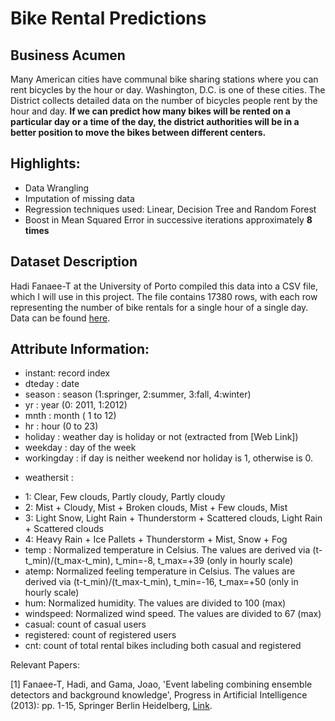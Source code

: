 # Bike Rental Predictions

## Business Acumen
Many American cities have communal bike sharing stations where you can rent bicycles by the hour or day. Washington, D.C. is one of these cities. The District collects detailed data on the number of bicycles people rent by the hour and day. **If we can predict how many bikes will be rented on a particular day or a time of the day, the district authorities will be in a better position to move the bikes between different centers.**

## Highlights:
- Data Wrangling
- Imputation of missing data
- Regression techniques used: Linear, Decision Tree and Random Forest
- Boost in Mean Squared Error in successive iterations approximately **8 times**

## Dataset Description
Hadi Fanaee-T at the University of Porto compiled this data into a CSV file, which I will use in this project. The file contains 17380 rows, with each row representing the number of bike rentals for a single hour of a single day. Data can be found [here](http://archive.ics.uci.edu/ml/datasets/Bike+Sharing+Dataset).  

## Attribute Information:

- instant: record index
- dteday : date
- season : season (1:springer, 2:summer, 3:fall, 4:winter)
- yr : year (0: 2011, 1:2012)
- mnth : month ( 1 to 12)
- hr : hour (0 to 23)
- holiday : weather day is holiday or not (extracted from [Web Link])
- weekday : day of the week
- workingday : if day is neither weekend nor holiday is 1, otherwise is 0.
+ weathersit : 
- 1: Clear, Few clouds, Partly cloudy, Partly cloudy
- 2: Mist + Cloudy, Mist + Broken clouds, Mist + Few clouds, Mist
- 3: Light Snow, Light Rain + Thunderstorm + Scattered clouds, Light Rain + Scattered clouds
- 4: Heavy Rain + Ice Pallets + Thunderstorm + Mist, Snow + Fog
- temp : Normalized temperature in Celsius. The values are derived via (t-t_min)/(t_max-t_min), t_min=-8, t_max=+39 (only in hourly scale)
- atemp: Normalized feeling temperature in Celsius. The values are derived via (t-t_min)/(t_max-t_min), t_min=-16, t_max=+50 (only in hourly scale)
- hum: Normalized humidity. The values are divided to 100 (max)
- windspeed: Normalized wind speed. The values are divided to 67 (max)
- casual: count of casual users
- registered: count of registered users
- cnt: count of total rental bikes including both casual and registered


Relevant Papers:

[1] Fanaee-T, Hadi, and Gama, Joao, 'Event labeling combining ensemble detectors and background knowledge', Progress in Artificial Intelligence (2013): pp. 1-15, Springer Berlin Heidelberg, [Link](https://link.springer.com/article/10.1007%2Fs13748-013-0040-3).

